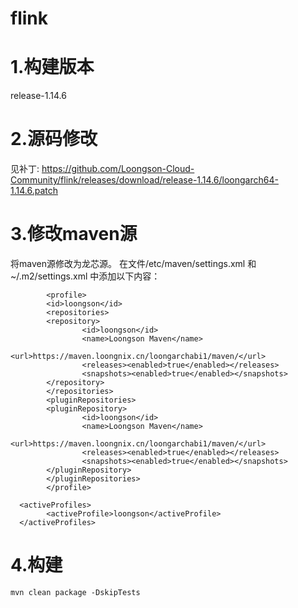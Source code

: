 # flink

# 1.构建版本
release-1.14.6    

# 2.源码修改
见补丁: https://github.com/Loongson-Cloud-Community/flink/releases/download/release-1.14.6/loongarch64-1.14.6.patch

# 3.修改maven源
将maven源修改为龙芯源。
在文件/etc/maven/settings.xml 和 ~/.m2/settings.xml 中添加以下内容：      
```
        <profile>
        <id>loongson</id>
        <repositories>
        <repository>
                <id>loongson</id>
                <name>Loongson Maven</name>
                <url>https://maven.loongnix.cn/loongarchabi1/maven/</url>
                <releases><enabled>true</enabled></releases>
                <snapshots><enabled>true</enabled></snapshots>
        </repository>
        </repositories>
        <pluginRepositories>
        <pluginRepository>
                <id>loongson</id>
                <name>Loongson Maven</name>
                <url>https://maven.loongnix.cn/loongarchabi1/maven/</url>
                <releases><enabled>true</enabled></releases>
                <snapshots><enabled>true</enabled></snapshots>
        </pluginRepository>
        </pluginRepositories>
        </profile>
```
```
  <activeProfiles>
        <activeProfile>loongson</activeProfile>
  </activeProfiles>
```

# 4.构建
```
mvn clean package -DskipTests
```
